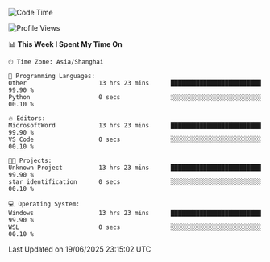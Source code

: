 <!--START_SECTION:waka-->
![Code Time](http://img.shields.io/badge/Code%20Time-3%2C000%20hrs%2036%20mins-blue)

![Profile Views](http://img.shields.io/badge/Profile%20Views-0-blue)

📊 **This Week I Spent My Time On** 

```text
🕑︎ Time Zone: Asia/Shanghai

💬 Programming Languages: 
Other                    13 hrs 23 mins      █████████████████████████   99.90 % 
Python                   0 secs              ░░░░░░░░░░░░░░░░░░░░░░░░░   00.10 % 

🔥 Editors: 
MicrosoftWord            13 hrs 23 mins      █████████████████████████   99.90 % 
VS Code                  0 secs              ░░░░░░░░░░░░░░░░░░░░░░░░░   00.10 % 

🐱‍💻 Projects: 
Unknown Project          13 hrs 23 mins      █████████████████████████   99.90 % 
star_identification      0 secs              ░░░░░░░░░░░░░░░░░░░░░░░░░   00.10 % 

💻 Operating System: 
Windows                  13 hrs 23 mins      █████████████████████████   99.90 % 
WSL                      0 secs              ░░░░░░░░░░░░░░░░░░░░░░░░░   00.10 % 
```


 Last Updated on 19/06/2025 23:15:02 UTC
<!--END_SECTION:waka-->